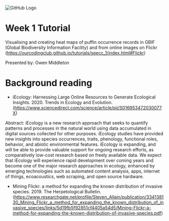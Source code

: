 ![GitHub Logo](/images/logo.jpg)

# Week 1 Tutorial

Visualising and creating heat maps of puffin occurrence records in GBIF (Global Biodiversity Information Facility) 
and from online images on Flickr (https://ourcodingclub.github.io/tutorials/seecc_1/index.html#Flickr)

Presented by: Owen Middleton

# Background reading
- iEcology: Harnessing Large Online Resources to Generate Ecological Insights. 2020. Trends in Ecology and Evolution. (https://www.sciencedirect.com/science/article/pii/S016953472030077X)

Abstract:
iEcology is a new research approach that seeks to quantify patterns and processes in the natural world
using data accumulated in digital sources collected for other purposes.
iEcology studies have provided new insights into species occurrences, traits, phenology, functional
roles, behavior, and abiotic environmental features.
iEcology is expanding, and will be able to provide valuable support for ongoing research efforts, as
comparatively low-cost research based on freely available data.
We expect that iEcology will experience rapid development over coming years and become one of the major
research approaches in ecology, enhanced by emerging technologies such as automated content analysis,
apps, internet of things, ecoacoustics, web scraping, and open source hardware.

- Mining Flickr: a method for expanding the known distribution of invasive species. 2019. The Herpetological Bulletin. (https://www.researchgate.net/profile/Steven_Allain/publication/334138130_Mining_Flickr_a_method_for_expanding_the_known_distribution_of_invasive_species/links/5d19fb5f92851cf4405a54d5/Mining-Flickr-a-method-for-expanding-the-known-distribution-of-invasive-species.pdf)
